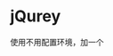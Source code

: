 # jQurey
使用不用配置环境，加一个<script src="https://www.imooc.com/static/lib/jquery/1.9.1/jquery.js"></script>